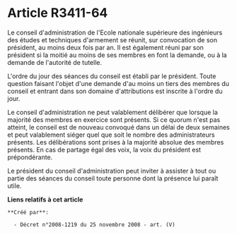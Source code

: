 # Article R3411-64

Le conseil d'administration de l'Ecole nationale supérieure des ingénieurs des études et techniques d'armement se réunit, sur
convocation de son président, au moins deux fois par an. Il est également réuni par son président si la moitié au moins de
ses membres en font la demande, ou à la demande de l'autorité de tutelle.

L'ordre du jour des séances du conseil est établi par le président. Toute question faisant l'objet d'une demande d'au moins
un tiers des membres du conseil et entrant dans son domaine d'attributions est inscrite à l'ordre du jour.

Le conseil d'administration ne peut valablement délibérer que lorsque la majorité des membres en exercice sont présents. Si
ce quorum n'est pas atteint, le conseil est de nouveau convoqué dans un délai de deux semaines et peut valablement siéger
quel que soit le nombre des administrateurs présents. Les délibérations sont prises à la majorité absolue des membres
présents. En cas de partage égal des voix, la voix du président est prépondérante.

Le président du conseil d'administration peut inviter à assister à tout ou partie des séances du conseil toute personne dont
la présence lui paraît utile.

**Liens relatifs à cet article**

	**Créé par**:

	  - Décret n°2008-1219 du 25 novembre 2008 - art. (V)
